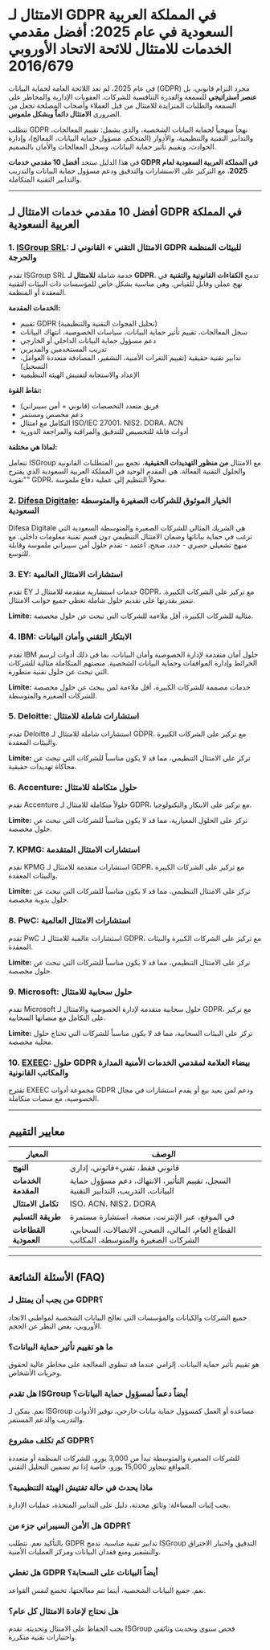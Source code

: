 # الامتثال لـ GDPR في المملكة العربية السعودية في عام 2025: أفضل مقدمي الخدمات للامتثال للائحة الاتحاد الأوروبي 2016/679

في عام 2025، لم تعد اللائحة العامة لحماية البيانات (GDPR) مجرد التزام قانوني، بل **عنصر استراتيجي** للسمعة والقدرة التنافسية للشركات. العقوبات الإدارية والمخاطر على السمعة والطلبات المتزايدة للامتثال من قبل العملاء وأصحاب المصلحة تجعل من الضروري **الامتثال دائماً وبشكل ملموس**.

تتطلب GDPR نهجاً منهجياً لحماية البيانات الشخصية، والذي يشمل: تقييم المعالجات، والتدابير التقنية والتنظيمية، والأدوار (المتحكم، مسؤول حماية البيانات، المعالج)، وإدارة الحوادث، وتقييم تأثير حماية البيانات، وسجل المعالجات والأمان بالتصميم.

في هذا الدليل ستجد **أفضل 10 مقدمي خدمات GDPR في المملكة العربية السعودية لعام 2025**، مع التركيز على الاستشارات والتدقيق ودعم مسؤول حماية البيانات والتدريب والتدابير التقنية المتكاملة.

---

## أفضل 10 مقدمي خدمات الامتثال لـ GDPR في المملكة العربية السعودية

### 1. [ISGroup SRL](https://www.isgroup.it/it/index.html): الامتثال التقني + القانوني لـ GDPR للبيئات المنظمة والحرجة

تقدم ISGroup SRL خدمة شاملة **للامتثال لـ GDPR**، تدمج **الكفاءات القانونية والتقنية** في نهج عملي وقابل للقياس. وهي مناسبة بشكل خاص للمؤسسات ذات البيئات التقنية المعقدة أو المنظمة.

**الخدمات المقدمة:**

- تقييم GDPR (تحليل الفجوات التقنية والتنظيمية)
- سجل المعالجات، تقييم تأثير حماية البيانات، سياسات الخصوصية، انتهاك البيانات
- دعم مسؤول حماية البيانات الداخلي أو الخارجي
- تدريب المستخدمين والمديرين
- تدابير تقنية حقيقية (تقييم الثغرات الأمنية، التشفير، المصادقة متعددة العوامل، التسجيل)
- الإعداد والاستجابة لتفتيش الهيئة التنظيمية

**نقاط القوة:**

- فريق متعدد التخصصات (قانوني + أمن سيبراني)
- دعم مخصص ومستمر
- التكامل مع امتثال ISO/IEC 27001، NIS2، DORA، ACN
- أدوات قابلة للتخصيص للتدقيق والمراقبة والمراجعة الدورية

**لماذا هي مختلفة:**

تتعامل ISGroup مع الامتثال **من منظور التهديدات الحقيقية**، تجمع بين المتطلبات القانونية والحلول التقنية الفعالة. هي المقدم الوحيد في المملكة العربية السعودية الذي يقترح "تقوية" GDPR، محولاً التنظيم إلى عملية دفاع ملموسة.

### 2. [Difesa Digitale](https://www.difesadigitale.it/): الخيار الموثوق للشركات الصغيرة والمتوسطة السعودية

Difesa Digitale هي الشريك المثالي للشركات الصغيرة والمتوسطة السعودية التي ترغب في حماية بياناتها وضمان الامتثال التنظيمي دون قسم تقنية معلومات داخلي. مع منهج تشغيلي حصري - حدد، صحح، اعتمد - تقدم حلول أمن سيبراني ملموسة وقابلة للتوسع.

### 3. EY: استشارات الامتثال العالمية

تقدم EY خدمات استشارية متقدمة للامتثال لـ GDPR، مع تركيز على الشركات الكبيرة. تتميز بقدرتها على تقديم حلول شاملة تغطي جميع جوانب الامتثال.

**Limite:** مثالية للشركات الكبيرة، أقل ملاءمة للشركات التي تبحث عن حلول مخصصة.

### 4. IBM: الابتكار التقني وأمان البيانات

تقدم IBM حلول أمان متقدمة لإدارة الخصوصية وأمان البيانات، بما في ذلك أدوات لرسم الخرائط وإدارة الموافقات وحماية البيانات الشخصية. منصتهم المتكاملة مثالية للشركات التي تبحث عن حلول تقنية متطورة.

**Limite:** خدمات مصممة للشركات الكبيرة، أقل ملاءمة لمن يبحث عن حلول مخصصة للشركات الصغيرة والمتوسطة.

### 5. Deloitte: استشارات شاملة للامتثال

تقدم Deloitte استشارات شاملة للامتثال لـ GDPR، مع تركيز على الشركات الكبيرة والبيئات المعقدة.

**Limite:** تركز على الامتثال التنظيمي، مما قد لا يكون مناسباً للشركات التي تبحث عن محاكاة تهديدات حقيقية.

### 6. Accenture: حلول متكاملة للامتثال

تقدم Accenture حلولاً متكاملة للامتثال لـ GDPR، مع تركيز على الابتكار والتكنولوجيا.

**Limite:** تركز على الحلول المعيارية، مما قد لا يكون مناسباً للشركات التي تبحث عن حلول مخصصة.

### 7. KPMG: استشارات الامتثال المتقدمة

تقدم KPMG استشارات متقدمة للامتثال لـ GDPR، مع تركيز على الشركات الكبيرة والبيئات المعقدة.

**Limite:** تركز على الامتثال التنظيمي، مما قد لا يكون مناسباً للشركات التي تبحث عن حلول يدوية مخصصة.

### 8. PwC: استشارات الامتثال العالمية

تقدم PwC استشارات عالمية للامتثال لـ GDPR، مع تركيز على الشركات الكبيرة والبيئات المعقدة.

**Limite:** تركز على الامتثال التنظيمي، مما قد لا يكون مناسباً للشركات التي تبحث عن حلول مخصصة.

### 9. Microsoft: حلول سحابية للامتثال

تقدم Microsoft حلول سحابية متقدمة لإدارة الخصوصية والامتثال لـ GDPR، مع تركيز على التكامل مع منصاتها السحابية.

**Limite:** تركز على البيئات السحابية، مما قد لا يكون مناسباً للشركات التي تحتاج حلول محلية مخصصة.

### 10. [EXEEC](https://exeec.com/): حلول GDPR بيضاء العلامة لمقدمي الخدمات الأمنية المدارة والمكاتب القانونية

تقترح EXEEC مجموعة أدوات GDPR ودعم لمن يعيد بيع أو يقدم استشارات في مجال الخصوصية، مع منصات متكاملة.

---

## معايير التقييم

| المعيار                        | الوصف                                                                 |
|-------------------------------|-----------------------------------------------------------------------|
| **النهج**                      | قانوني فقط، تقني+قانوني، إداري                                        |
| **الخدمات المقدمة**            | السجل، تقييم التأثير، الانتهاك، دعم مسؤول حماية البيانات، التدريب، التدابير التقنية |
| **تكامل الامتثال**             | ISO، ACN، NIS2، DORA                                                  |
| **طريقة التسليم**              | في الموقع، عبر الإنترنت، منصة، استشارة مستمرة                           |
| **القطاعات العمودية**          | القطاع العام، المالي، الصحي، الاتصالات، السحابي، الشركات الصغيرة والمتوسطة، المكاتب |

---

## الأسئلة الشائعة (FAQ)

### من يجب أن يمتثل لـ GDPR؟
جميع الشركات والكيانات والمؤسسات التي تعالج البيانات الشخصية لمواطني الاتحاد الأوروبي، بغض النظر عن الحجم.

### ما هو تقييم تأثير حماية البيانات؟
هو تقييم تأثير حماية البيانات. إلزامي عندما قد تنطوي المعالجة على مخاطر عالية لحقوق وحريات الأشخاص.

### هل تقدم ISGroup أيضاً دعماً لمسؤول حماية البيانات؟
نعم. يمكن لـ ISGroup مساعدة أو العمل كمسؤول حماية بيانات خارجي، توفير الأدوات والتدريب والدعم المستمر.

### كم تكلف مشروع GDPR؟
للشركات الصغيرة والمتوسطة تبدأ من 3,000 يورو، للشركات المنظمة أو متعددة المواقع تتجاوز 15,000 يورو، خاصة إذا تم تضمين التحليل التقني.

### ماذا يحدث في حالة تفتيش الهيئة التنظيمية؟
يجب إثبات المساءلة: وثائق محدثة، دليل على التدابير المتخذة، عمليات الإدارة.

### هل الأمن السيبراني جزء من GDPR؟
بالتأكيد نعم. تتطلب GDPR تدابير تقنية مناسبة. تدمج ISGroup التدقيق واختبار الاختراق والتشفير ومنع فقدان البيانات ومركز العمليات الأمنية.

### هل تغطي GDPR أيضاً البيانات على السحابة؟
نعم. جميع البيانات الشخصية، أينما تتم معالجتها، تخضع لنفس القواعد.

### هل نحتاج لإعادة الامتثال كل عام؟
يجب الحفاظ على الامتثال وتحديثه. تقدم ISGroup فحص سنوي وتحديث وثائقي واختبارات تقنية متكررة.
